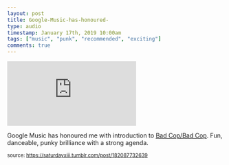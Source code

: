 ```yaml
---
layout: post
title: Google-Music-has-honoured-
type: audio
timestamp: January 17th, 2019 10:00am
tags: ["music", "punk", "recommended", "exciting"]
comments: true
---
```

<embed type="audio/mpeg" src="https://bandcamp.com/stream_redirect?enc=mp3-128&amp;track_id=2965564688&amp;ts=1618890940&amp;t=ec0a6cf144fb90dac1b3fd52ae67d4dddf0b6d3f">
       
Google Music has honoured me with introduction to <a href="https://badcopbadcop.bandcamp.com" target="_blank">Bad Cop/Bad Cop</a>.
Fun, danceable, punky brilliance with a strong agenda.
 
  
<small>source: https://saturdayxiii.tumblr.com/post/182087732639</small>